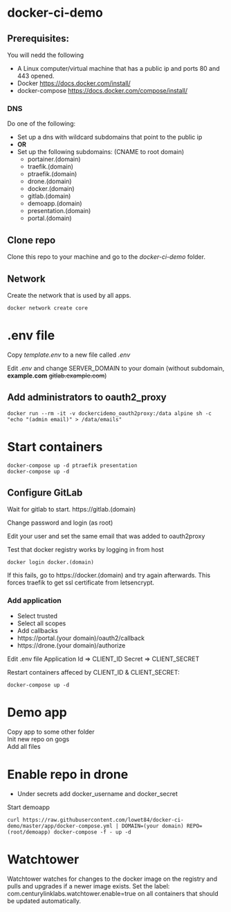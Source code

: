 # docker-ci-demo

## Prerequisites:
You will nedd the following
* A Linux computer/virtual machine that has a public ip and ports 80 and 443 opened.
* Docker https://docs.docker.com/install/
* docker-compose https://docs.docker.com/compose/install/

### DNS
Do one of the following:
* Set up a dns with wildcard subdomains that point to the public ip
* **OR**
* Set up the following subdomains: (CNAME to root domain)
    * portainer.(domain)
    * traefik.(domain)
    * ptraefik.(domain)
    * drone.(domain)
    * docker.(domain)
    * gitlab.(domain)
    * demoapp.(domain)
    * presentation.(domain)
    * portal.(domain)

## Clone repo
Clone this repo to your machine and go to the *docker-ci-demo* folder.

## Network
Create the network that is used by all apps.
```
docker network create core
```

# .env file
Copy *template.env* to a new file called *.env*

Edit *.env* and change SERVER_DOMAIN to your domain (without subdomain, **example.com** ~~gitlab.example.com~~)

## Add administrators to oauth2_proxy
```
docker run --rm -it -v dockercidemo_oauth2proxy:/data alpine sh -c "echo "(admin email)" > /data/emails"
```

# Start containers
```
docker-compose up -d ptraefik presentation
docker-compose up -d
```

## Configure GitLab
Wait for gitlab to start. https://gitlab.(domain)  

Change password and login (as root)

Edit your user and set the same email that was added to oauth2proxy

Test that docker registry works by logging in from host
```
docker login docker.(domain)
```
If this fails, go to https://docker.(domain) and try again afterwards. This forces traefik to get ssl certificate from letsencrypt.

### Add application
* Select trusted
* Select all scopes
* Add callbacks
* https://portal.(your domain)/oauth2/callback
* https://drone.(your domain)/authorize

Edit .env file
Application Id => CLIENT_ID
Secret => CLIENT_SECRET

Restart containers affeced by CLIENT_ID & CLIENT_SECRET:
```
docker-compose up -d
```

# Demo app
Copy app to some other folder  
Init new repo on gogs  
Add all files  

# Enable repo in drone
* Under secrets add docker_username and docker_secret  

Start demoapp
```
curl https://raw.githubusercontent.com/lowet84/docker-ci-demo/master/app/docker-compose.yml | DOMAIN=(your domain) REPO=(root/demoapp) docker-compose -f - up -d
```

# Watchtower
Watchtower watches for changes to the docker image on the registry and pulls and upgrades if a newer image exists.
Set the label: com.centurylinklabs.watchtower.enable=true on all containers that should be updated automatically.
